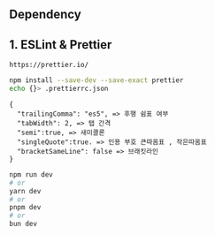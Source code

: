 
Dependency
---

## 1. ESLint & Prettier
```aidl
https://prettier.io/
```

```bash
npm install --save-dev --save-exact prettier
echo {}> .prettierrc.json
```

```
{
  "trailingComma": "es5", => 후행 쉼표 여부 
  "tabWidth": 2, => 탭 간격
  "semi":true, => 새미콜론
  "singleQuote":true. => 인용 부호 큰따옴표 , 작은따옴표
  "bracketSameLine": false => 브래킷라인
}

```




```bash
npm run dev
# or
yarn dev
# or
pnpm dev
# or
bun dev
```
